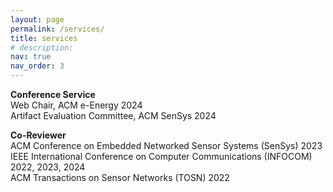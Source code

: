 ```yaml
---
layout: page
permalink: /services/
title: services
# description: 
nav: true
nav_order: 3
---
```


**Conference Service**\
Web Chair, ACM e-Energy 2024\
Artifact Evaluation Committee, ACM SenSys 2024


**Co-Reviewer**\
ACM Conference on Embedded Networked Sensor Systems (SenSys) 2023\
IEEE International Conference on Computer Communications (INFOCOM) 2022, 2023, 2024\
ACM Transactions on Sensor Networks (TOSN) 2022





<!-- For now, this page is assumed to be a static description of your courses. You can convert it to a collection similar to `_projects/` so that you can have a dedicated page for each course.
Organize your courses by years, topics, or universities, however you like! -->
